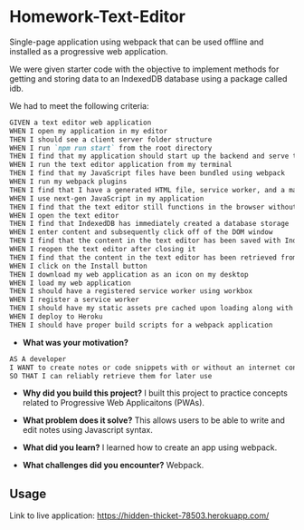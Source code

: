 # Homework-Text-Editor
Single-page application using webpack that can be used offline and installed as a progressive web application.

We were given starter code with the objective to implement methods for getting and storing data to an IndexedDB database using a package called idb.

We had to meet the following criteria:
```md
GIVEN a text editor web application
WHEN I open my application in my editor
THEN I should see a client server folder structure
WHEN I run `npm run start` from the root directory
THEN I find that my application should start up the backend and serve the client
WHEN I run the text editor application from my terminal
THEN I find that my JavaScript files have been bundled using webpack
WHEN I run my webpack plugins
THEN I find that I have a generated HTML file, service worker, and a manifest file
WHEN I use next-gen JavaScript in my application
THEN I find that the text editor still functions in the browser without errors
WHEN I open the text editor
THEN I find that IndexedDB has immediately created a database storage
WHEN I enter content and subsequently click off of the DOM window
THEN I find that the content in the text editor has been saved with IndexedDB
WHEN I reopen the text editor after closing it
THEN I find that the content in the text editor has been retrieved from our IndexedDB
WHEN I click on the Install button
THEN I download my web application as an icon on my desktop
WHEN I load my web application
THEN I should have a registered service worker using workbox
WHEN I register a service worker
THEN I should have my static assets pre cached upon loading along with subsequent pages and static assets
WHEN I deploy to Heroku
THEN I should have proper build scripts for a webpack application


```
- **What was your motivation?**
```md
AS A developer
I WANT to create notes or code snippets with or without an internet connection
SO THAT I can reliably retrieve them for later use

```
  
- **Why did you build this project?**
I built this project to practice concepts related to Progressive Web Applicaitons (PWAs).

- **What problem does it solve?**
This allows users to be able to write and edit notes using Javascript syntax.

- **What did you learn?**
I learned how to create an app using webpack.

- **What challenges did you encounter?**
Webpack.
  
 
 ## Usage

 Link to live application: https://hidden-thicket-78503.herokuapp.com/


